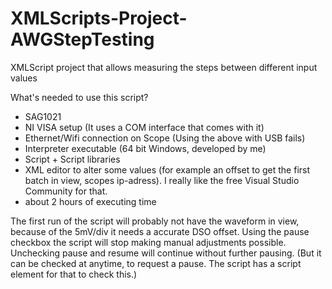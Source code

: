 # XMLScripts-Project-AWGStepTesting
XMLScript project that allows measuring the steps between different input values

What's needed to use this script?
* SAG1021
* NI VISA setup (It uses a COM interface that comes with it)
* Ethernet/Wifi connection on Scope (Using the above with USB fails)
* Interpreter executable (64 bit Windows, developed by me)
* Script + Script libraries
* XML editor to alter some values (for example an offset to get the first batch in view, scopes ip-adress). I really like the free Visual Studio Community for that.
* about 2 hours of executing time

The first run of the script will probably not have the waveform in view, because of the 5mV/div it needs a accurate DSO offset. Using the pause checkbox the script will stop making manual adjustments possible. Unchecking pause and resume will continue without further pausing. (But it can be checked at anytime, to request a pause. The script has a script element for that to check this.)
